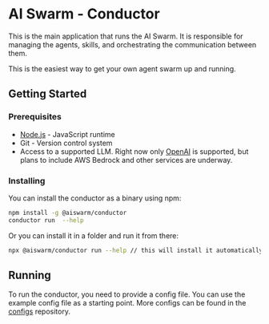 # AI Swarm - Conductor

This is the main application that runs the AI Swarm. It is responsible for managing the agents, skills, and orchestrating the communication between them.

This is the easiest way to get your own agent swarm up and running.

## Getting Started

### Prerequisites

* [Node.js](https://nodejs.org/en/) - JavaScript runtime
* Git - Version control system
* Access to a supported LLM. Right now only [OpenAI](https://openai.com/) is supported, but plans to include AWS Bedrock and other services are underway.

### Installing

You can install the conductor as a binary using npm:

```bash
npm install -g @aiswarm/conductor
conductor run  --help
```

Or you can install it in a folder and run it from there:

```bash
npx @aiswarm/conductor run --help // this will install it automatically and run it
```

## Running

To run the conductor, you need to provide a config file. You can use the example config file as a starting point. More configs can be found in the [configs](https://github.com/aiswarm/configs) repository.

```bash